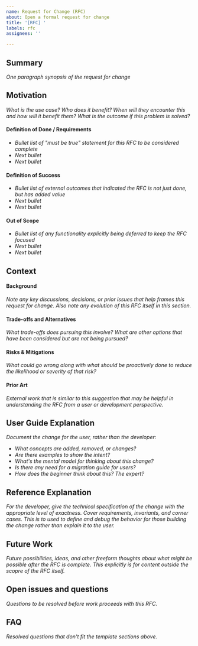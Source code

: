 ```yaml
---
name: Request for Change (RFC)
about: Open a formal request for change
title: '[RFC] '
labels: rfc
assignees: ''

---
```


## Summary

_One paragraph synopsis of the request for change_

## Motivation

_What is the use case? Who does it benefit? When will they encounter this and how will it benefit them? What is the outcome if this problem is solved?_

#### Definition of Done / Requirements

* _Bullet list of "must be true" statement for this RFC to be considered complete_
* _Next bullet_
* _Next bullet_

#### Definition of Success

* _Bullet list of external outcomes that indicated the RFC is not just done, but has added value_
* _Next bullet_
* _Next bullet_

#### Out of Scope

* _Bullet list of any functionality explicitly being deferred to keep the RFC focused_
* _Next bullet_
* _Next bullet_

## Context

#### Background

_Note any key discussions, decisions, or prior issues that help frames this request for change. Also note any evolution of this RFC itself in this section._

#### Trade-offs and Alternatives

_What trade-offs does pursuing this involve? What are other options that have been considered but are not being pursued?_

#### Risks & Mitigations

_What could go wrong _along with_ what should be proactively done to reduce the likelihood or severity of that risk?_

#### Prior Art

_External work that is similar to this suggestion that may be helpful in understanding the RFC from a user or development perspective._

## User Guide Explanation

_Document the change for the user, rather than the developer:_

* _What concepts are added, removed, or changes?_
* _Are there examples to show the intent?_
* _What's the mental model for thinking about this change?_
* _Is there any need for a migration guide for users?_
* _How does the beginner think about this? The expert?_

## Reference Explanation

_For the developer, give the technical specification of the change with the appropriate level of exactness. Cover requirements, invariants, and corner cases. This is to used to define and debug the behavior for those building the change rather than explain it to the user._

## Future Work

_Future possibilities, ideas, and other freeform thoughts about what might be possible after the RFC is complete. This explicitly is for content outside the scopre of the RFC itself._

## Open issues and questions

_Questions to be resolved before work proceeds with this RFC._

## FAQ

_Resolved questions that don't fit the template sections above._


